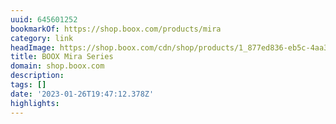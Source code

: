 ```yaml
---
uuid: 645601252
bookmarkOf: https://shop.boox.com/products/mira
category: link
headImage: https://shop.boox.com/cdn/shop/products/1_877ed836-eb5c-4aa3-810f-389ca887934d_medium.jpg?v=1665209924
title: BOOX Mira Series
domain: shop.boox.com
description: 
tags: []
date: '2023-01-26T19:47:12.378Z'
highlights: 
---
```



